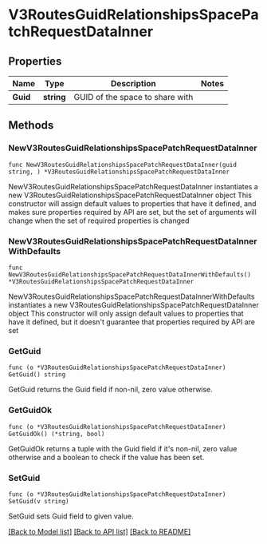 # V3RoutesGuidRelationshipsSpacePatchRequestDataInner

## Properties

Name | Type | Description | Notes
------------ | ------------- | ------------- | -------------
**Guid** | **string** | GUID of the space to share with | 

## Methods

### NewV3RoutesGuidRelationshipsSpacePatchRequestDataInner

`func NewV3RoutesGuidRelationshipsSpacePatchRequestDataInner(guid string, ) *V3RoutesGuidRelationshipsSpacePatchRequestDataInner`

NewV3RoutesGuidRelationshipsSpacePatchRequestDataInner instantiates a new V3RoutesGuidRelationshipsSpacePatchRequestDataInner object
This constructor will assign default values to properties that have it defined,
and makes sure properties required by API are set, but the set of arguments
will change when the set of required properties is changed

### NewV3RoutesGuidRelationshipsSpacePatchRequestDataInnerWithDefaults

`func NewV3RoutesGuidRelationshipsSpacePatchRequestDataInnerWithDefaults() *V3RoutesGuidRelationshipsSpacePatchRequestDataInner`

NewV3RoutesGuidRelationshipsSpacePatchRequestDataInnerWithDefaults instantiates a new V3RoutesGuidRelationshipsSpacePatchRequestDataInner object
This constructor will only assign default values to properties that have it defined,
but it doesn't guarantee that properties required by API are set

### GetGuid

`func (o *V3RoutesGuidRelationshipsSpacePatchRequestDataInner) GetGuid() string`

GetGuid returns the Guid field if non-nil, zero value otherwise.

### GetGuidOk

`func (o *V3RoutesGuidRelationshipsSpacePatchRequestDataInner) GetGuidOk() (*string, bool)`

GetGuidOk returns a tuple with the Guid field if it's non-nil, zero value otherwise
and a boolean to check if the value has been set.

### SetGuid

`func (o *V3RoutesGuidRelationshipsSpacePatchRequestDataInner) SetGuid(v string)`

SetGuid sets Guid field to given value.



[[Back to Model list]](../README.md#documentation-for-models) [[Back to API list]](../README.md#documentation-for-api-endpoints) [[Back to README]](../README.md)


